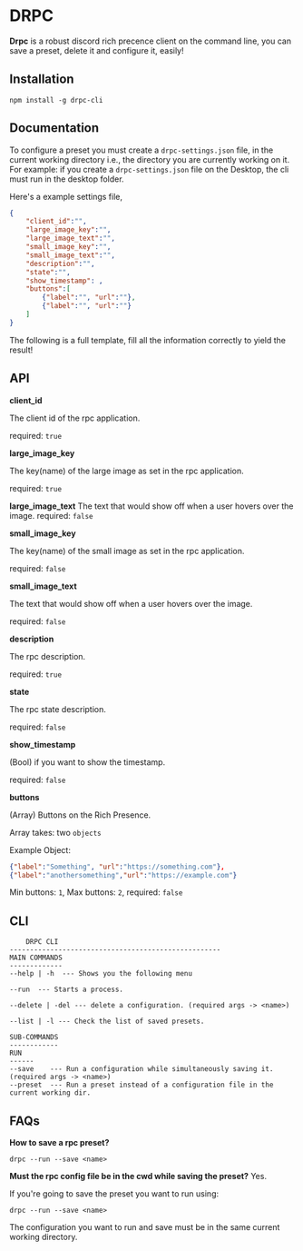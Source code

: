 # DRPC 
**Drpc** is a robust discord rich precence client on the command line, you can save a preset, delete it and configure it, easily!

## Installation
```
npm install -g drpc-cli

```
## Documentation

To configure a preset you must create a `drpc-settings.json` file, in the current working directory i.e., the directory you are currently working on it. 
For example: if you create a `drpc-settings.json` file on the Desktop, the cli must run in the desktop folder.

Here's a example settings file,

```json
{
    "client_id":"",
    "large_image_key":"",
    "large_image_text":"",
    "small_image_key":"",
    "small_image_text":"",
    "description":"",
    "state":"",
    "show_timestamp": ,
    "buttons":[
        {"label":"", "url":""},
        {"label":"", "url":""}
    ]
}
```
The following is a full template, fill all the information correctly to yield the result!

## API

**client_id**

The client id of the rpc application.

required: `true`

**large_image_key**

The key(name) of the large image as set in the rpc application.

required: `true`

**large_image_text**
The text that would show off when a user hovers over the image.
required: `false`

**small_image_key**

The key(name) of the small image as set in the rpc application.

required: `false`

**small_image_text**

The text that would show off when a user hovers over the image.

required: `false`

**description**

The rpc description.

required: `true`

**state**

The rpc state description.

required: `false`

**show_timestamp**

(Bool) if you want to show the timestamp.

required: `false`

**buttons**

(Array) Buttons on the Rich Presence.

Array takes: two `objects`

Example Object:
```json
{"label":"Something", "url":"https://something.com"},
{"label":"anothersomething","url":"https://example.com"}
```
Min buttons: `1`,
Max buttons: `2`,
required: `false`


## CLI

```
    DRPC CLI
----------------------------------------------------
MAIN COMMANDS
-------------
--help | -h  --- Shows you the following menu

--run  --- Starts a process.

--delete | -del --- delete a configuration. (required args -> <name>)

--list | -l --- Check the list of saved presets.

SUB-COMMANDS 
------------
RUN
------
--save    --- Run a configuration while simultaneously saving it. (required args -> <name>)
--preset  --- Run a preset instead of a configuration file in the current working dir.

```

## FAQs

**How to save a rpc preset?**

```
drpc --run --save <name>

```
**Must the rpc config file be in the cwd while saving the preset?**
Yes.

If you're going to save the preset you want to run using:
```
drpc --run --save <name>

```
The configuration you want to run and save must be in the same current working directory.



